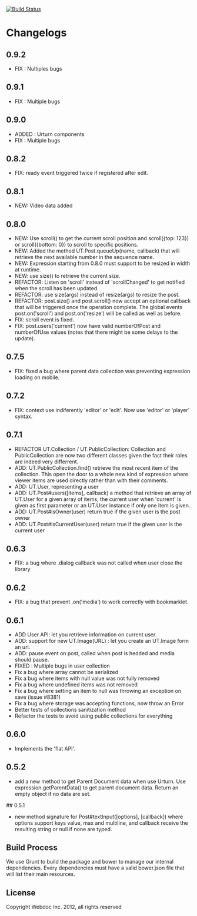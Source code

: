 [![Build Status](https://travis-ci.org/urturn/urturn-expression-api.png?branch=master)](https://travis-ci.org/urturn/urturn-expression-api)

# Changelogs

## 0.9.2
- FIX : Nultiples bugs

## 0.9.1
- FIX : Multiple bugs

## 0.9.0
- ADDED : Urturn components
- FIX : Multiple bugs

## 0.8.2
- FIX: ready event triggered twice if registered after edit.

## 0.8.1
- NEW: Video data added

## 0.8.0
- NEW: Use scroll() to get the current scroll position and scroll({top: 123}) or scroll({bottom: 0}) to scroll to specific positions.
- NEW: Added the method UT.Post.queueUp(name, callback) that will retrieve the next available number in the sequence name.
- NEW: Expression starting from 0.8.0 must support to be resized in width at runtime.
- NEW: use size() to retrieve the current size.
- REFACTOR: Listen on 'scroll' instead of 'scrollChanged' to get notified when the scroll has been updated.
- REFACTOR: use size(args) instead of resize(args) to resize the post.
- REFACTOR: post.size() and post.scroll() now accept an optional callback that will be triggered once the operation complete. The global events post.on('scroll') and post.on('resize') will be called as well as before.
- FIX: scroll event is fixed.
- FIX: post.users('current') now have valid numberOfPost and numberOfUse values (notes that there might be some delays to the update).

## 0.7.5
- FIX: fixed a bug where parent data collection was preventing expression loading on mobile.

## 0.7.2
- FIX: context use indiferently 'editor' or 'edit'. Now use 'editor' or 'player' syntax.

## 0.7.1

- REFACTOR UT.Collection / UT.PublicCollection: Collection and PublicCollection
  are now two different classes given the fact their roles are indeed very differrent.
- ADD: UT.PublicCollection.find() retrieve the most recent item of the collection.
  This open the door to a whole new kind of expression where viewer items are used directly
  rather than with their comments.
- ADD: UT.User, representing a user
- ADD: UT.Post#users([items], callback) a method that retrieve an array of
  UT.User for a given array of items, the current user when 'current' is given as
  first parameter or an UT.User instance if only one item is given.
- ADD: UT.Post#isOwner(user) return true if the given user is the post owner
- ADD: UT.Post#isCurrentUser(user) return true if the given user is the current user

## 0.6.3

- FIX: a bug where .dialog callback was not called when user close the library

## 0.6.2

- FIX: a bug that prevent .on('media') to work correctly with bookmarklet. 

## 0.6.1

- ADD User API: let you retrieve information on current user.
- ADD: support for new UT.Image(URL) : let you create an UT.Image form an url.
- ADD: pause event on post, called when post is hedded and media should pause.
- FIXED : Multiple bugs in user collection
- Fix a bug where array cannot be serialized
- Fix a bug where items with null value was not fully removed
- Fix a bug where undefined items was not removed
- Fix a bug where setting an item to null was throwing an exception on save (issue #8381)
- Fix a bug where storage was accepting functions, now throw an Error
- Better tests of collections sanitization method
- Refactor the tests to avoid using public collections for everything

## 0.6.0

- Implements the 'flat API'.

## 0.5.2

- add a new method to get Parent Document data when use Urturn. Use expression.getParentData() to get parent document data. Return an empty object if no data are set.

## 0.5.1

- new method signature for Post#textInput([options], [callback]) where options support keys value, max and multiline, and callback receive the resulting string or null if none are typed.

## Build Process

We use Grunt to build the package and bower to manage our internal dependencies. Every dependencies must have a valid bower.json file that will list their main resources.

## License

Copyright Webdoc Inc. 2012, all rights reserved
